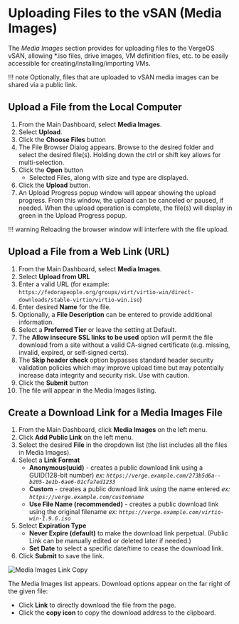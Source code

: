 # Uploading Files to the vSAN (Media Images)

The *Media Images* section provides for uploading files to the VergeOS vSAN, allowing *.iso files, drive images, VM definition files, etc. to be easily accessible for creating/installing/importing VMs.  

!!! note
    Optionally, files that are uploaded to vSAN media images can be shared via a public link.

## Upload a File from the Local Computer

1. From the Main Dashboard, select **Media Images**.
2. Select **Upload**.
3. Click the **Choose Files** button
4. The File Browser Dialog appears. Browse to the desired folder and select the desired file(s). Holding down the ctrl or shift key allows for multi-selection.
5. Click the **Open** button
    - Selected Files, along with size and type are displayed.
6. Click the **Upload** button.
7. An Upload Progress popup window will appear showing the upload progress. From this window, the upload can be canceled or paused, if needed. When the upload operation is complete, the file(s) will display in green in the Upload Progress popup.

!!! warning
    Reloading the browser window will interfere with the file upload.

## Upload a File from a Web Link (URL)

1. From the Main Dashboard, select **Media Images**.
2. Select **Upload from URL**
3. Enter a valid URL (for example: `https://fedorapeople.org/groups/virt/virtio-win/direct-downloads/stable-virtio/virtio-win.iso`)
4. Enter desired **Name** for the file.
5. Optionally, a **File Description** can be entered to provide additional information.
6. Select a **Preferred Tier** or leave the setting at Default.
7. The **Allow insecure SSL links to be used** option will permit the file download from a site without a valid CA-signed certificate (e.g. missing, invalid, expired, or self-signed certs).
8. The **Skip header check** option bypasses standard header security validation policies which may improve upload time but may potentially increase data integrity and security risk.  Use with caution.   
9. Click the **Submit** button
10. The file will appear in the Media Images listing.

## Create a Download Link for a Media Images File

1. From the Main Dashboard, click **Media Images** on the left menu.
2. Click **Add Public Link** on the left menu.
3. Select the desired **File** in the dropdown list (the list includes all the files in Media Images).
4. Select a **Link Format**
    - **Anonymous(uuid)** - creates a public download link using a GUID(128-bit number)
      *ex: `https://verge.example.com/273b5d6a--b205-1e1b-6ae6-01cfa7ed1233`*
    - **Custom** - creates a public download link using the name entered
      *ex: `https://verge.example.com/customname`*
    - **Use File Name (recommended)** - creates a public download link using the original filename
      *ex: `https://verge.example.com/virtio-win-1.9.6.iso`*
5. Select **Expiration Type**
    - **Never Expire (default)** to make the download link perpetual. (Public Link can be manually edited or deleted later if needed.)
    - **Set Date** to select a specific date/time to cease the download link.
6. Click **Submit** to save the link.

![Media Images Link Copy](/product-guide/screenshots/mediaimages-link-copy.png)

The Media Images list appears. Download options appear on the far right of the given file:

- Click **Link** to directly download the file from the page.
- Click the **copy icon** to copy the download address to the clipboard.
